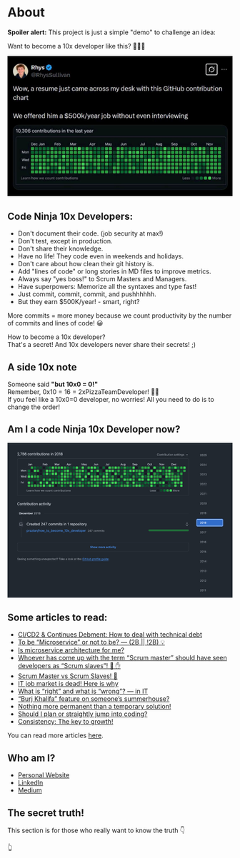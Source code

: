 # About
**Spoiler alert:** This project is just a simple "demo" to challenge an idea:   

Want to become a 10x developer like this? 🤑🤑🤑  

![Companies who blindly hire 10x developers](_docs/img/rhys-tweet-hiring-10x-devs-for-500k.png)

## Code Ninja 10x Developers:
- Don't document their code. (job security at max!)
- Don't test, except in production.
- Don't share their knowledge.
- Have no life! They code even in weekends and holidays.
- Don't care about how clean their git history is.
- Add "lines of code" or long stories in MD files to improve metrics.
- Always say "yes boss!" to Scrum Masters and Managers.
- Have superpowers: Memorize all the syntaxes and type fast!
- Just commit, commit, commit, and pushhhhhh.
- But they earn $500K/year! - smart, right?

More commits = more money because we count productivity by the number of commits and lines of code! 😀

How to become a 10x developer?  
That's a secret! And 10x developers never share their secrets! ;)

## A side 10x note

Someone said **"but 10x0 = 0!"**  
Remember, 0x10 = 16 = 2xPizzaTeamDeveloper! 🍕🍕  
If you feel like a 10x0=0 developer, no worries! All you need to do is to change the order!

## Am I a code Ninja 10x Developer now?
![Companies who blindly hire 10x developers](_docs/img/am-i-a-10x-dev.png)

## Some articles to read:
- [CI/CD2 & Continues Debment: How to deal with technical debt](https://medium.com/@pooyan_razian/ci-cd2-continues-debment-how-to-deal-with-technical-debt-b81129e95466)
- [To be “Microservice” or not to be? — (2B || !2B) 💡](https://medium.com/@pooyan_razian/to-be-microservice-or-not-to-be-2b-2b-35ea55a27f7d)
- [Is microservice architecture for me?](https://medium.com/@pooyan_razian/is-microservice-architecture-for-me-d659e62b855f)
- [Whoever has come up with the term “Scrum master” should have seen developers as “Scrum slaves”! 🛑 ✋](https://medium.com/@pooyan_razian/whoever-coined-the-term-scrum-master-should-have-seen-developers-as-scrum-slaves-4f30c05ec53a)
- [Scrum Master vs Scrum Slaves! 🛑](https://medium.com/@pooyan_razian/scrum-master-vs-scrum-slaves-d60900b876c7)
- [IT job market is dead! Here is why](https://medium.com/@pooyan_razian/it-job-market-is-dead-here-is-why-ddea26536582)
- [What is “right” and what is “wrong”? — in IT](https://medium.com/@pooyan_razian/what-is-right-and-what-is-wrong-in-it-92497e6fa6ec)
- [“Burj Khalifa” feature on someone’s summerhouse?](https://medium.com/@pooyan_razian/lets-build-the-burj-khalifa-feature-on-a-summerhouse-6c8efbd90204)
- [Nothing more permanent than a temporary solution!](https://medium.com/@pooyan_razian/nothing-more-permanent-than-a-temporary-solution-a7b9129f442b)
- [Should I plan or straightly jump into coding?](https://medium.com/@pooyan_razian/should-i-plan-or-straightly-jump-into-coding-6c3135396e4e)
- [Consistency: The key to growth!](https://medium.com/@pooyan_razian/consistency-the-key-to-growth-ea1e6af31704)

You can read more articles [here](https://www.pooyan.info/articles).

## Who am I?
- [Personal Website](https://pooyan.info)
- [LinkedIn](https://www.linkedin.com/in/prazian/)
- [Medium](https://medium.com/@pooyan_razian)

## The secret truth!
This section is for those who really want to know the truth 👇

[//]: # (Don't be such a 10x developer!)
[//]: # (Scrum Master or Scrum slave, that is the question!)
[//]: # (Scrum usually is a mask to hide micromanagement.)
[//]: # (Trust your experts.)
[//]: # (Developers are not your kids.)
[//]: # (We don't need no thought control!)
[//]: # (Most Scrum meetings are a waste of time.)
[//]: # (Scrum is a scam? ¯\_\(ツ\)_/¯ )
[//]: # (A bad Scrum kills productivity.)
[//]: # (A bad Scrum kills trust.)
[//]: # (A bad Scrum kills team spirit.)
[//]: # (A bad Scrum can be the result of "lack of trust".)
[//]: # (Don't count 10xness by the number of commits.)
[//]: # (Don't count 10xness by the lines of code.)
[//]: # (Impact is what values the most.)
[//]: # (Quality cannot be easily measured.)
[//]: # (Quantity can be faked! Don't be scamed.)

👆